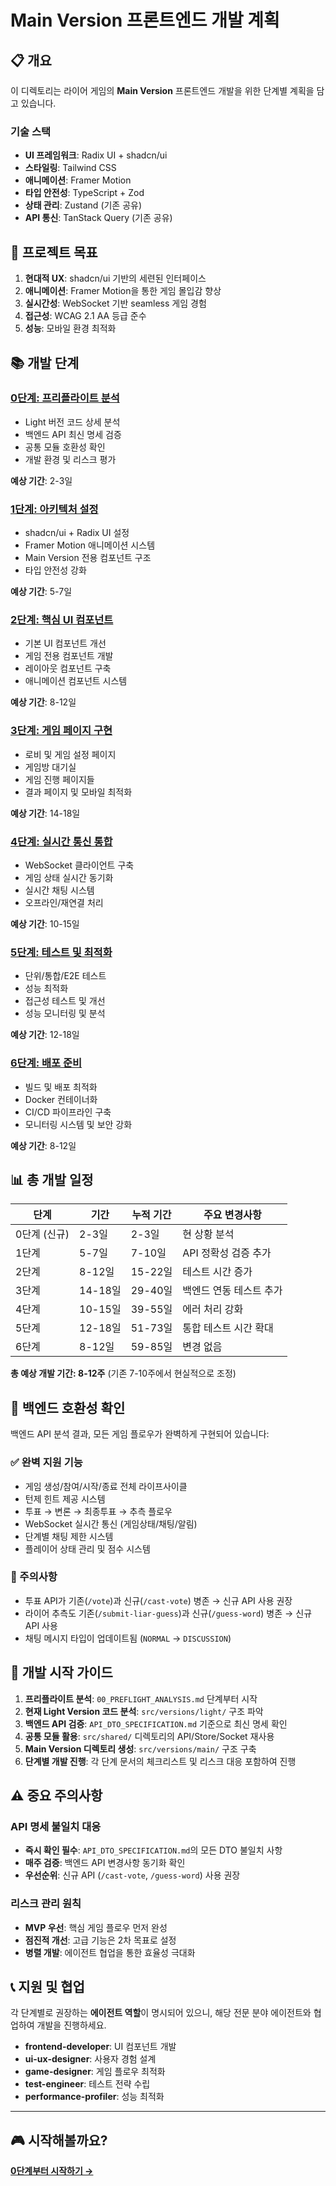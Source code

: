 # Main Version 프론트엔드 개발 계획

## 📋 개요

이 디렉토리는 라이어 게임의 **Main Version** 프론트엔드 개발을 위한 단계별 계획을 담고 있습니다.

### 기술 스택
- **UI 프레임워크**: Radix UI + shadcn/ui
- **스타일링**: Tailwind CSS
- **애니메이션**: Framer Motion
- **타입 안전성**: TypeScript + Zod
- **상태 관리**: Zustand (기존 공유)
- **API 통신**: TanStack Query (기존 공유)

## 🎯 프로젝트 목표

1. **현대적 UX**: shadcn/ui 기반의 세련된 인터페이스
2. **애니메이션**: Framer Motion을 통한 게임 몰입감 향상
3. **실시간성**: WebSocket 기반 seamless 게임 경험
4. **접근성**: WCAG 2.1 AA 등급 준수
5. **성능**: 모바일 환경 최적화

## 📚 개발 단계

### [0단계: 프리플라이트 분석](./00_PREFLIGHT_ANALYSIS.md)
- Light 버전 코드 상세 분석
- 백엔드 API 최신 명세 검증  
- 공통 모듈 호환성 확인
- 개발 환경 및 리스크 평가

**예상 기간**: 2-3일

### [1단계: 아키텍처 설정](./01_ARCHITECTURE_SETUP.md)
- shadcn/ui + Radix UI 설정
- Framer Motion 애니메이션 시스템
- Main Version 전용 컴포넌트 구조
- 타입 안전성 강화

**예상 기간**: 5-7일

### [2단계: 핵심 UI 컴포넌트](./02_CORE_COMPONENTS.md)
- 기본 UI 컴포넌트 개선
- 게임 전용 컴포넌트 개발
- 레이아웃 컴포넌트 구축
- 애니메이션 컴포넌트 시스템

**예상 기간**: 8-12일

### [3단계: 게임 페이지 구현](./03_GAME_PAGES.md)
- 로비 및 게임 설정 페이지
- 게임방 대기실
- 게임 진행 페이지들
- 결과 페이지 및 모바일 최적화

**예상 기간**: 14-18일

### [4단계: 실시간 통신 통합](./04_REALTIME_INTEGRATION.md)
- WebSocket 클라이언트 구축
- 게임 상태 실시간 동기화
- 실시간 채팅 시스템
- 오프라인/재연결 처리

**예상 기간**: 10-15일

### [5단계: 테스트 및 최적화](./05_TESTING_AND_OPTIMIZATION.md)
- 단위/통합/E2E 테스트
- 성능 최적화
- 접근성 테스트 및 개선
- 성능 모니터링 및 분석

**예상 기간**: 12-18일

### [6단계: 배포 준비](./06_DEPLOYMENT_PREPARATION.md)
- 빌드 및 배포 최적화
- Docker 컨테이너화
- CI/CD 파이프라인 구축
- 모니터링 시스템 및 보안 강화

**예상 기간**: 8-12일

## 📊 총 개발 일정

| 단계 | 기간 | 누적 기간 | 주요 변경사항 |
|------|------|-----------|---------------|
| 0단계 (신규) | 2-3일 | 2-3일 | 현 상황 분석 |
| 1단계 | 5-7일 | 7-10일 | API 정확성 검증 추가 |
| 2단계 | 8-12일 | 15-22일 | 테스트 시간 증가 |
| 3단계 | 14-18일 | 29-40일 | 백엔드 연동 테스트 추가 |
| 4단계 | 10-15일 | 39-55일 | 에러 처리 강화 |
| 5단계 | 12-18일 | 51-73일 | 통합 테스트 시간 확대 |
| 6단계 | 8-12일 | 59-85일 | 변경 없음 |

**총 예상 개발 기간: 8-12주** (기존 7-10주에서 현실적으로 조정)

## 🎯 백엔드 호환성 확인

백엔드 API 분석 결과, 모든 게임 플로우가 완벽하게 구현되어 있습니다:

### ✅ 완벽 지원 기능
- 게임 생성/참여/시작/종료 전체 라이프사이클
- 턴제 힌트 제공 시스템
- 투표 → 변론 → 최종투표 → 추측 플로우
- WebSocket 실시간 통신 (게임상태/채팅/알림)
- 단계별 채팅 제한 시스템
- 플레이어 상태 관리 및 점수 시스템

### 🔄 주의사항
- 투표 API가 기존(`/vote`)과 신규(`/cast-vote`) 병존 → 신규 API 사용 권장
- 라이어 추측도 기존(`/submit-liar-guess`)과 신규(`/guess-word`) 병존 → 신규 API 사용
- 채팅 메시지 타입이 업데이트됨 (`NORMAL` → `DISCUSSION`)

## 🚀 개발 시작 가이드

1. **프리플라이트 분석**: `00_PREFLIGHT_ANALYSIS.md` 단계부터 시작
2. **현재 Light Version 코드 분석**: `src/versions/light/` 구조 파악
3. **백엔드 API 검증**: `API_DTO_SPECIFICATION.md` 기준으로 최신 명세 확인
4. **공통 모듈 활용**: `src/shared/` 디렉토리의 API/Store/Socket 재사용
5. **Main Version 디렉토리 생성**: `src/versions/main/` 구조 구축
6. **단계별 개발 진행**: 각 단계 문서의 체크리스트 및 리스크 대응 포함하여 진행

## ⚠️ 중요 주의사항

### API 명세 불일치 대응
- **즉시 확인 필수**: `API_DTO_SPECIFICATION.md`의 모든 DTO 불일치 사항
- **매주 검증**: 백엔드 API 변경사항 동기화 확인
- **우선순위**: 신규 API (`/cast-vote`, `/guess-word`) 사용 권장

### 리스크 관리 원칙
- **MVP 우선**: 핵심 게임 플로우 먼저 완성
- **점진적 개선**: 고급 기능은 2차 목표로 설정
- **병렬 개발**: 에이전트 협업을 통한 효율성 극대화

## 📞 지원 및 협업

각 단계별로 권장하는 **에이전트 역할**이 명시되어 있으니, 해당 전문 분야 에이전트와 협업하여 개발을 진행하세요.

- **frontend-developer**: UI 컴포넌트 개발
- **ui-ux-designer**: 사용자 경험 설계
- **game-designer**: 게임 플로우 최적화
- **test-engineer**: 테스트 전략 수립
- **performance-profiler**: 성능 최적화

---

## 🎮 시작해볼까요?

[**0단계부터 시작하기 →**](./00_PREFLIGHT_ANALYSIS.md)